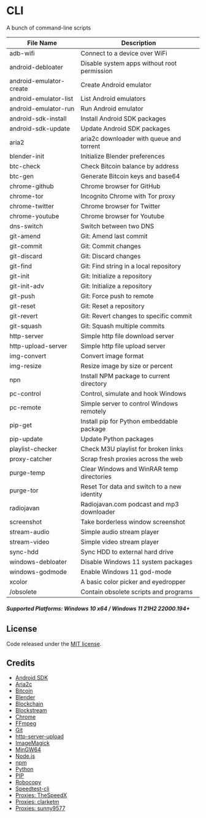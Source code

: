 # CLI
A bunch of command-line scripts

| File Name | Description |
| ------- | --- |
| adb-wifi | Connect to a device over WiFi |
| android-debloater | Disable system apps without root permission  |
| android-emulator-create | Create Android emulator |
| android-emulator-list | List Android emulators |
| android-emulator-run | Run Android emulator |
| android-sdk-install | Install Android SDK packages |
| android-sdk-update | Update Android SDK packages |
| aria2 | aria2c downloader with queue and torrent |
| blender-init | Initialize Blender preferences |
| btc-check | Check Bitcoin balance by address |
| btc-gen | Generate Bitcoin keys and base64 |
| chrome-github | Chrome browser for GitHub |
| chrome-tor | Incognito Chrome with Tor proxy |
| chrome-twitter | Chrome browser for Twitter |
| chrome-youtube | Chrome browser for Youtube |
| dns-switch | Switch between two DNS |
| git-amend | Git: Amend last commit |
| git-commit | Git: Commit changes |
| git-discard | Git: Discard changes |
| git-find | Git: Find string in a local repository |
| git-init | Git: Initialize a repository |
| git-init-adv | Git: Initialize a repository |
| git-push | Git: Force push to remote |
| git-reset | Git: Reset a repository |
| git-revert | Git: Revert changes to specific commit |
| git-squash | Git: Squash multiple commits |
| http-server | Simple http file download server |
| http-upload-server | Simple http file upload server |
| img-convert | Convert image format |
| img-resize | Resize image by size or percent |
| npn | Install NPM package to current directory |
| pc-control | Control, simulate and hook Windows |
| pc-remote | Simple server to control Windows remotely |
| pip-get | Install pip for Python embeddable package |
| pip-update | Update Python packages |
| playlist-checker | Check M3U playlist for broken links |
| proxy-catcher | Scrap fresh proxies across the web |
| purge-temp | Clear Windows and WinRAR temp directories |
| purge-tor | Reset Tor data and switch to a new identity |
| radiojavan | Radiojavan.com podcast and mp3 downloader |
| screenshot | Take borderless window screenshot |
| stream-audio | Simple audio stream player |
| stream-video | Simple video stream player |
| sync-hdd | Sync HDD to external hard drive |
| windows-debloater | Disable Windows 11 system packages |
| windows-godmode | Enable Windows 11 god-mode |
| xcolor | A basic color picker and eyedropper |
| /obsolete | Contain obsolete scripts and programs |

###### ***Supported Platforms: Windows 10 x64 / Windows 11 21H2 22000.194+***

## License
Code released under the [MIT license](https://github.com/nimadez/cli/blob/main/LICENSE).

## Credits
- [Android SDK](https://developer.android.com/)
- [Aria2c](https://aria2.github.io/)
- [Bitcoin](https://bitcoin.org/)
- [Blender](https://blender.org/)
- [Blockchain](https://blockchain.info/)
- [Blockstream](https://blockstream.info/)
- [Chrome](https://www.google.com/chrome/)
- [FFmpeg](https://www.ffmpeg.org/)
- [Git](https://git-scm.com/)
- [http-server-upload](https://www.npmjs.com/package/http-server-upload)
- [ImageMagick](https://imagemagick.org/)
- [MinGW64](http://mingw-w64.org/)
- [Node.js](https://nodejs.org/)
- [npm](https://www.npmjs.com/)
- [Python](https://www.python.org/)
- [PIP](https://pypi.org/project/pip/)
- [Robocopy](https://docs.microsoft.com/en-us/windows-server/administration/windows-commands/robocopy)
- [Speedtest-cli](https://github.com/sivel/speedtest-cli)
- [Proxies: TheSpeedX](https://github.com/TheSpeedX/PROXY-List)
- [Proxies: clarketm](https://github.com/clarketm/proxy-list)
- [Proxies: sunny9577](https://github.com/sunny9577/proxy-scraper)
